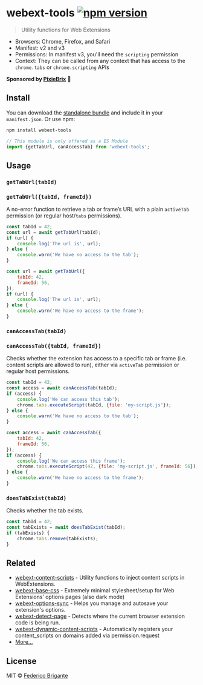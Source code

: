 # webext-tools [![npm version](https://img.shields.io/npm/v/webext-tools.svg)](https://www.npmjs.com/package/webext-tools)

> Utility functions for Web Extensions

- Browsers: Chrome, Firefox, and Safari
- Manifest: v2 and v3
- Permissions: In manifest v3, you'll need the `scripting` permission
- Context: They can be called from any context that has access to the `chrome.tabs` or `chrome.scripting` APIs

**Sponsored by [PixieBrix](https://www.pixiebrix.com)** :tada:

## Install

You can download the [standalone bundle](https://bundle.fregante.com/?pkg=webext-tools&name=window) and include it in your `manifest.json`. Or use npm:

```sh
npm install webext-tools
```

```js
// This module is only offered as a ES Module
import {getTabUrl, canAccessTab} from 'webext-tools';
```

## Usage

### `getTabUrl(tabId)`
### `getTabUrl({tabId, frameId})`

A no-error function to retrieve a tab or frame’s URL with a plain `activeTab` permission (or regular host/`tabs` permissions).

```js
const tabId = 42;
const url = await getTabUrl(tabId);
if (url) {
	console.log('The url is', url);
} else {
	console.warn('We have no access to the tab');
}
```

```js
const url = await getTabUrl({
	tabId: 42,
	frameId: 56,
});
if (url) {
	console.log('The url is', url);
} else {
	console.warn('We have no access to the frame');
}
```

### `canAccessTab(tabId)`
### `canAccessTab({tabId, frameId})`

Checks whether the extension has access to a specific tab or frame (i.e. content scripts are allowed to run), either via `activeTab` permission or regular host permissions.

```js
const tabId = 42;
const access = await canAccessTab(tabId);
if (access) {
	console.log('We can access this tab');
	chrome.tabs.executeScript(tabId, {file: 'my-script.js'});
} else {
	console.warn('We have no access to the tab');
}
```

```js
const access = await canAccessTab({
	tabId: 42,
	frameId: 56,
});
if (access) {
	console.log('We can access this frame');
	chrome.tabs.executeScript(42, {file: 'my-script.js', frameId: 56});
} else {
	console.warn('We have no access to the frame');
}
```


### `doesTabExist(tabId)`

Checks whether the tab exists.

```js
const tabId = 42;
const tabExists = await doesTabExist(tabId);
if (tabExists) {
	chrome.tabs.remove(tabExists);
}
```

## Related

- [webext-content-scripts](https://github.com/fregante/webext-content-scripts) - Utility functions to inject content scripts in WebExtensions.
- [webext-base-css](https://github.com/fregante/webext-base-css) - Extremely minimal stylesheet/setup for Web Extensions’ options pages (also dark mode)
- [webext-options-sync](https://github.com/fregante/webext-options-sync) - Helps you manage and autosave your extension's options.
- [webext-detect-page](https://github.com/fregante/webext-detect-page) - Detects where the current browser extension code is being run.
- [webext-dynamic-content-scripts](https://github.com/fregante/webext-dynamic-content-scripts) - Automatically registers your content_scripts on domains added via permission.request
- [More…](https://github.com/fregante/webext-fun)

## License

MIT © [Federico Brigante](https://fregante.com)
